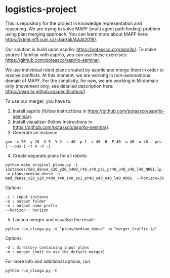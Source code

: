 # logistics-project

This is repository for the project in knowledge representation and reasoning.
We are trying to solve MAPF (multi agent path finding) problem using plan merging approach. You can learn more about MAPF here: https://ktiml.mff.cuni.cz/~bartak/AAAI2019/.

Our solution is build upon asprilo: https://potassco.org/asprilo/.
To make youreslf familiar with asprilo, you can use these exercises: https://github.com/potassco/asprilo-seminar.

We use individual robot plans created by asprilo and merge them in order to resolve conflicts. At this moment, we are working in non-autonomous domain of MAPF. For the simplicity, for now, we are working in M-domain only (movement only, see detailed description here: https://asprilo.github.io/specification/).

To use our merger, you have to:
1. Install asprilo (follow instructions in https://github.com/potassco/asprilo-seminar).
2. Install visualizer (follow instructions in https://github.com/potassco/asprilo-seminar).
3. Generate an instance
```
gen -x 20 -y 20 -X 5 -Y 2 -s 40 -p 1 -r 40 -H -P 40 -u 40 -o 40 --prs 1 --pus 1 -t 4 -V -I
```
4. Create separate plans for all robots:
```
python make_original_plans.py -i instances/med_dense_x20_y20_n400_r40_s40_ps1_pr40_u40_o40_l40_N001.lp -o plans/medium_dense -n med_dense_x20_y20_n400_r40_s40_ps1_pr40_u40_o40_l40_N001  --horizon=30
```
Options:
```
-i : input instance
-o : output folder
-n : output name prefix
--horizon : horizon
```

5. Launch merger and visualize the result:
```
python run_clingo.py -d "plans/medium_dense" -m "merger_traffic.lp"
```
Options:

```
-d : directory containing input plans
-m : merger (omit to use the default merger)
```
For more info and additional options, run 
```
python run_clingo.py -h
```
